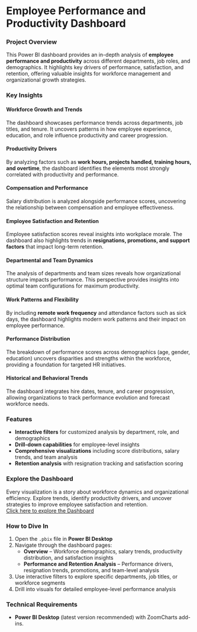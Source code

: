 # Employee Performance and Productivity Dashboard  

### Project Overview  
This Power BI dashboard provides an in-depth analysis of **employee performance and productivity** across different departments, job roles, and demographics. It highlights key drivers of performance, satisfaction, and retention, offering valuable insights for workforce management and organizational growth strategies.  

### Key Insights  

#### Workforce Growth and Trends  
The dashboard showcases performance trends across departments, job titles, and tenure. It uncovers patterns in how employee experience, education, and role influence productivity and career progression.  

#### Productivity Drivers  
By analyzing factors such as **work hours, projects handled, training hours, and overtime**, the dashboard identifies the elements most strongly correlated with productivity and performance.  

#### Compensation and Performance  
Salary distribution is analyzed alongside performance scores, uncovering the relationship between compensation and employee effectiveness.  

#### Employee Satisfaction and Retention  
Employee satisfaction scores reveal insights into workplace morale. The dashboard also highlights trends in **resignations, promotions, and support factors** that impact long-term retention.  

#### Departmental and Team Dynamics  
The analysis of departments and team sizes reveals how organizational structure impacts performance. This perspective provides insights into optimal team configurations for maximum productivity.  

#### Work Patterns and Flexibility  
By including **remote work frequency** and attendance factors such as sick days, the dashboard highlights modern work patterns and their impact on employee performance.  

#### Performance Distribution  
The breakdown of performance scores across demographics (age, gender, education) uncovers disparities and strengths within the workforce, providing a foundation for targeted HR initiatives.  

#### Historical and Behavioral Trends  
The dashboard integrates hire dates, tenure, and career progression, allowing organizations to track performance evolution and forecast workforce needs.  

### Features  
- **Interactive filters** for customized analysis by department, role, and demographics  
- **Drill-down capabilities** for employee-level insights  
- **Comprehensive visualizations** including score distributions, salary trends, and team analysis  
- **Retention analysis** with resignation tracking and satisfaction scoring  

### Explore the Dashboard  
Every visualization is a story about workforce dynamics and organizational efficiency. Explore trends, identify productivity drivers, and uncover strategies to improve employee satisfaction and retention.  
[Click here to explore the Dashboard](https://app.powerbi.com/groups/me/reports/c529df12-1f04-4e30-a2c5-3381c54c6571/667144b83993d9e1e167?experience=power-bi)  

### How to Dive In  
1. Open the `.pbix` file in **Power BI Desktop**  
2. Navigate through the dashboard pages:  
   - **Overview** – Workforce demographics, salary trends, productivity distribution, and satisfaction insights  
   - **Performance and Retention Analysis** – Performance drivers, resignation trends, promotions, and team-level analysis  
3. Use interactive filters to explore specific departments, job titles, or workforce segments  
4. Drill into visuals for detailed employee-level performance analysis  

### Technical Requirements  
- **Power BI Desktop** (latest version recommended) with ZoomCharts add-ins.
